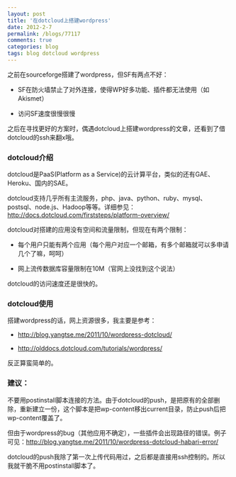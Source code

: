 ```yaml
---
layout: post
title: '在dotcloud上搭建wordpress'
date: 2012-2-7
permalink: /blogs/77117
comments: true
categories: blog
tags: blog dotcloud wordpress
---
```


之前在sourceforge搭建了wordpress，但SF有两点不好：

- SF在防火墙禁止了对外连接，使得WP好多功能、插件都无法使用（如Akismet）

- 访问SF速度很慢很慢

之后在寻找更好的方案时，偶遇dotcloud上搭建wordpress的文章，还看到了借dotcloud的ssh来翻x哦。

<!-- more -->

### dotcloud介绍

dotcloud是PaaS(Platform as a Service)的云计算平台，类似的还有GAE、Heroku、国内的SAE。

dotcloud支持几乎所有主流服务，php、java、python、ruby、mysql、postsql、node.js、Hadoop等等。详细参见：<http://docs.dotcloud.com/firststeps/platform-overview/>

dotcloud对搭建的应用没有空间和流量限制，但现在有两个限制：

- 每个用户只能有两个应用（每个用户对应一个邮箱，有多个邮箱就可以多申请几个了嘛，呵呵）

- 网上流传数据库容量限制在10M（官网上没找到这个说法）

dotcloud的访问速度还是很快的。

### dotcloud使用

搭建wordpress的话，网上资源很多，我主要是参考：

- <http://blog.yangtse.me/2011/10/wordpress-dotcloud/>

- <http://olddocs.dotcloud.com/tutorials/wordpress/>

反正算蛮简单的。

### 建议：

不要用postinstall脚本连接的方法。由于dotcloud的push，是把原有的全部删除，重新建立一份，这个脚本是把wp-content移出current目录，防止push后把wp-content覆盖了。

但由于wordpress的bug（其他应用不确定），一些插件会出现路径的错误。例子可见：<http://blog.yangtse.me/2011/10/wordpress-dotcloud-habari-error/>

dotcloud的push我除了第一次上传代码用过，之后都是直接用ssh控制的。所以我就干脆不用postinstall脚本了。
